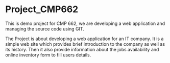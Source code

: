 # Project_CMP662

This is demo project for CMP 662, we are developing a web application and managing the source code using GIT.

The Project is about developing a web application for an IT company. It is a simple web site which provides brief introduction to the company as well as its history. Then it also provide information about the jobs availability and online inventory form to fill users details.
